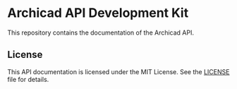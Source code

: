 # Archicad API Development Kit

This repository contains the documentation of the Archicad API.

## License

This API documentation is licensed under the MIT License. See the [LICENSE](LICENSE) file for details.
